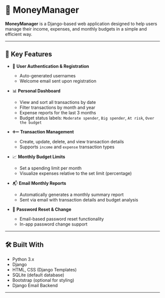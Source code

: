 # 💸 MoneyManager

**MoneyManager** is a Django-based web application designed to help users manage their income, expenses, and monthly budgets in a simple and efficient way.

---

## 🚀 Key Features

- 🔐 **User Authentication & Registration**
  - Auto-generated usernames
  - Welcome email sent upon registration

- 📊 **Personal Dashboard**
  - View and sort all transactions by date
  - Filter transactions by month and year
  - Expense reports for the last 3 months
  - Budget status labels: `Moderate spender`, `Big spender`, `At risk`, `Over the budget`

- ➕➖ **Transaction Management**
  - Create, update, delete, and view transaction details
  - Supports `income` and `expense` transaction types

- 📈 **Monthly Budget Limits**
  - Set a spending limit per month
  - Visualize expenses relative to the set limit (percentage)

- 📬 **Email Monthly Reports**
  - Automatically generates a monthly summary report
  - Sent via email with transaction details and budget analysis

- 🔐 **Password Reset & Change**
  - Email-based password reset functionality
  - In-app password change support

---

## 🛠️ Built With

- Python 3.x
- Django
- HTML, CSS (Django Templates)
- SQLite (default database)
- Bootstrap (optional for styling)
- Django Email Backend

---
